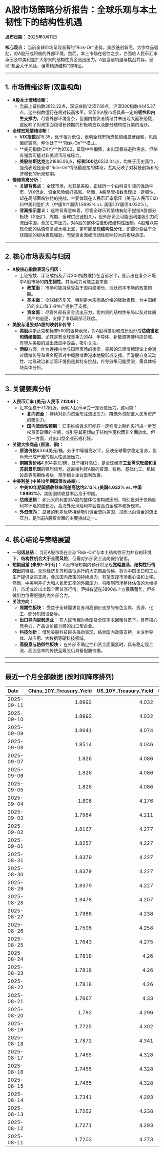 # A股市场策略分析报告：全球乐观与本土韧性下的结构性机遇

**发布日期：** 2025年9月11日

**核心观点：** 当前全球市场呈现显著的“Risk-On”态势，美股迭创新高，大宗商品强劲，对A股形成积极的外部环境。然而，本土市场在韧性之余，亦面临人民币汇率承压及中美利差扩大带来的结构性资金流出压力。A股当前机遇与挑战并存，呈现“机会大于风险，但需精选结构”的特征。

---

## 1. 市场情绪诊断 (双重视角)

*   **A股本土情绪诊断：**
    *   当前上证指数3812.22点，深证成指12557.68点，沪深300指数4445.37点，这些指数运行在相对较高水平，显示出A股市场具备一定的**韧性和内生支撑力**。尽管外部环境复杂，但国内投资者情绪并未出现大面积恐慌，或反映了对政策面稳增长预期的积极响应以及部分结构性行情的活跃。
*   **全球宏观情绪诊断：**
    *   **VIX指数**报15.35，处于相对低位，表明全球市场恐慌情绪显著缓和，风险偏好较高，整体处于**“Risk-On”**模式。
    *   **美元指数(DXY)**为97.82，呈现中性偏强，未出现极端避险需求，但略有强势可能对非美货币形成压力。
    *   **美股纳斯达克**达21886.06点，**标普500**达6532.04点，均处于历史高位，强劲表现是全球“Risk-On”情绪最直接的体现，尤其反映了对科技创新和经济增长的乐观预期。
*   **情绪背离分析：**
    *   **关键背离点：** 全球市场，尤其是美股，正经历一个由科技引领的强劲牛市，VIX低企，资金风险偏好高涨。然而，A股尽管指数表现出一定韧性，却在局部面临独特的挑战，主要体现在人民币汇率承压（美元/人民币7.12）和中美利差扩大（中国10Y国债1.8992% vs. 美国10Y国债4.032%）。
    *   **背离指示意义：** 这种背离意味着，尽管全球乐观情绪有助于提振A股部分板块（如出口、周期、全球供应链相关），但外部资金可能因利差吸引力而流出中国，叠加汇率压力，对A股的整体估值形成结构性压制。A股难以实现全面的估值修复或大幅上涨，更可能呈现**结构性分化**，即部分受益于全球周期的板块表现强劲，而受资金面或流动性影响较大的板块承压。

---

## 2. 核心市场表现与归因

*   **A股核心指数表现与归因：**
    *   上证指数、深证成指及沪深300指数维持在当前水平，显示出在复杂环境中A股市场的**内生韧性**。其驱动力可能主要来自：
        *   **政策面：** 市场可能持续受益于国内稳增长、活跃资本市场的政策预期。
        *   **基本面：** 全球经济复苏，特别是大宗商品价格的强劲表现，为中国经济的出口和工业生产提供了支撑。
        *   **资金面：** 尽管外部有资金流出压力，但内资的结构性布局以及对优质资产的追逐，支撑了市场局部活跃度。
*   **美股与港股对A股的映射和传导：**
    *   **美股**纳斯达克和标普500的强势表现，对A股科技股和成长股形成**估值锚定和情绪提振**。尤其是有全球竞争力的AI、半导体、新能源等硬科技领域，有望从美股的溢出效应中受益，吸引关注。
    *   **港股**方面，作为连接内地与国际市场的桥梁，美股的乐观情绪理论上会通过情绪传导和资金配置对中概股或香港本地股形成支撑。但港股自身流动性、地缘政治和监管环境仍是其特有挑战，传导效果可能受限，需具体板块具体分析。

---

## 3. 关键要素分析

*   **人民币汇率 (美元/人民币 7.1209)：**
    *   汇率企稳于7.12附近，表明人民币承受一定贬值压力。这可能：
        *   **北向资金：** 持续对北向资金形成流出压力，降低外资配置人民币资产的吸引力。
        *   **国内流动性预期：** 汇率维稳诉求可能在一定程度上制约央行进一步宽松货币政策的空间，或引导其更倾向于结构性宽松而非全面放水。但另一方面，对出口型企业形成利好。
*   **关键大宗商品 (原油、铜)：**
    *   **原油价格**63.64美元/桶，处于中等偏高水平，反映全球需求稳定复苏，但尚未形成严重的输入性通胀压力。
    *   **铜期货价格**4.604美元/磅，处于相对高位，是全球经济**工业需求旺盛和复苏前景乐观**的强烈信号。这直接利好A股的资源、有色、基础化工、机械设备等周期性板块，预示相关企业盈利改善。
*   **中美利差 (中美10年期国债收益率)：**
    *   **中美10年期国债收益率利差高达约2.13% (美国4.032% vs. 中国1.8992%)**，美国国债收益率远高于中国。
    *   **估值逻辑：** 如此大的利差对A股的整体估值构成压制，特别是对于依赖低利率环境的成长股。高海外无风险利率会提高资金成本和折现率。
    *   **外资流向：** 显著的利差优势持续吸引资金流向美国，加剧北向资金的流出压力，是当前A股资金面的主要挑战之一。

---

## 4. 核心结论与策略展望

*   **一句话总结：** 当前A股市场在全球“Risk-On”与本土结构性压力并存的环境下，**结构性机会大于全面风险**，但需对外部资金流向保持警惕。
*   **短期展望 (未来1-3个月)：** A股市场短期内预计将呈现**宽幅震荡，结构性行情突出**的特征。全球经济复苏和高位运行的大宗商品价格，将为中国出口和工业生产提供坚实支撑，叠加国内政策的持续发力，有望支撑市场重心温和上移。然而，中美利差扩大和人民币汇率的外部压力，将限制市场整体估值的大幅提升，市场或难以出现全面普涨行情。沪指有望在3800点上方震荡蓄势，但突破阻力位需更强的内外部合力。
*   **关注方向：**
    *   **周期性板块：** 受益于全球需求复苏和高铜价支撑的有色金属、资源、化工、部分机械设备等。
    *   **出口导向型制造业：** 在人民币相对承压及全球需求回暖背景下，具有核心竞争力、产品议价能力强的出口型企业。
    *   **科技创新：** 借势美股科技巨头强劲表现，结合国内政策支持，关注半导体、AI应用、大数据等硬科技领域。
    *   **高股息与防御性板块：** 在外部不确定性和资金面偏紧时，具有稳定现金流、高股息率的传统蓝筹股仍具备配置价值。

---

---

## 最近一个月全部数据 (按时间降序排列)

| Date       |   China_10Y_Treasury_Yield |   US_10Y_Treasury_Yield |   Shanghai_Composite_Index |   CSI_300_Index |   Shenzhen_Component_Index |   GOLD_spot_price |   OIL_price |   ALUMINUM_future |   BTC_price |   USD_CNY_exchange_rate |   Commodity_Index_ETF |   US_Dollar_Index |   ETH_price |   LEAN_HOGS_future |   COPPER_future |   High_Yield_Bond_ETF |   LIVE_CATTLE_future |   GOLD_near_month_future |   NATURAL_GAS_future |   PLATINUM_future |   SILVER_future |   Long_Term_Treasury_ETF |   CORN_future |   SOYBEANS_future |   WHEAT_future |   SP500_close |   NASDAQ_close |   VIX_close |   GOLD_basis_spot_vs_near |
|:-----------|---------------------------:|------------------------:|---------------------------:|----------------:|---------------------------:|------------------:|------------:|------------------:|------------:|------------------------:|----------------------:|------------------:|------------:|-------------------:|----------------:|----------------------:|---------------------:|-------------------------:|---------------------:|------------------:|----------------:|-------------------------:|--------------:|------------------:|---------------:|--------------:|---------------:|------------:|--------------------------:|
| 2025-09-11 |                     1.8992 |                   4.032 |                    3812.22 |         4445.37 |                    12557.7 |            3672.5 |       63.64 |           2557.75 |      113950 |                  7.1209 |                 22.39 |            97.824 |     4378.04 |             96.7   |          4.604  |               80.84   |              231.275 |                   3672.7 |                3.017 |            1394.8 |          41.595 |                  89.74   |        418.25 |           1026.5  |         516.25 |       6532.04 |        21886.1 |       15.35 |                 -0.199951 |
| 2025-09-10 |                     1.8992 |                   4.032 |                    3812.22 |         4445.37 |                    12557.7 |            3672.5 |       63.64 |           2557.75 |      111531 |                  7.1209 |                 22.39 |            97.824 |     4309.04 |             96.7   |          4.604  |               80.84   |              231.275 |                   3672.7 |                3.017 |            1394.8 |          41.595 |                  89.74   |        418.25 |           1026.5  |         516.25 |       6532.04 |        21886.1 |       15.35 |                 -0.199951 |
| 2025-09-09 |                     1.8641 |                   4.074 |                    3807.29 |         4436.26 |                    12510.6 |            3643.3 |       62.63 |           2516    |      111531 |                  7.1293 |                 22.24 |            97.79  |     4309.04 |             96.125 |          4.501  |               80.78   |              230.175 |                   3653.3 |                3.117 |            1367.3 |          40.878 |                  89.23   |        401.25 |           1011.5  |         500.75 |       6512.61 |        21879.5 |       15.04 |                -10        |
| 2025-09-08 |                     1.8514 |                   4.046 |                    3826.84 |         4467.57 |                    12666.8 |            3638.1 |       62.26 |           2511    |      112071 |                  7.1325 |                 22.18 |            97.45  |     4308.07 |             95.15  |          4.4905 |               80.87   |              235.8   |                   3648.5 |                3.09  |            1380.8 |          41.426 |                  89.74   |        403    |           1013.5  |         505.5  |       6495.15 |        21798.7 |       15.11 |                -10.3999   |
| 2025-09-07 |                     1.826  |                   4.086 |                    3812.51 |         4460.33 |                    12590.6 |            3613.2 |       61.87 |           2495.25 |      111168 |                  7.1414 |                 22.03 |            97.77  |     4305.35 |             96.025 |          4.4825 |               80.87   |              235.975 |                   3624   |                3.048 |            1381.7 |          41.074 |                  88.56   |        399    |           1006.5  |         501    |       6481.5  |        21700.4 |       15.18 |                -10.8      |
| 2025-09-06 |                     1.826  |                   4.086 |                    3812.51 |         4460.33 |                    12590.6 |            3613.2 |       61.87 |           2495.25 |      110225 |                  7.1414 |                 22.03 |            97.77  |     4274.24 |             96.025 |          4.4825 |               80.87   |              235.975 |                   3624   |                3.048 |            1381.7 |          41.074 |                  88.56   |        399    |           1006.5  |         501    |       6481.5  |        21700.4 |       15.18 |                -10.8      |
| 2025-09-05 |                     1.826  |                   4.086 |                    3812.51 |         4460.33 |                    12590.6 |            3613.2 |       61.87 |           2495.25 |      110651 |                  7.1414 |                 22.03 |            97.77  |     4306.99 |             96.025 |          4.4825 |               80.87   |              235.975 |                   3624   |                3.048 |            1381.7 |          41.074 |                  88.56   |        399    |           1006.5  |         501    |       6481.5  |        21700.4 |       15.18 |                -10.8      |
| 2025-09-04 |                     1.806  |                   4.176 |                    3765.88 |         4365.21 |                    12118.7 |            3565.8 |       63.48 |           2488.75 |      110724 |                  7.1414 |                 22.21 |            98.35  |     4298.74 |             95.025 |          4.488  |               80.83   |              236.95  |                   3577.3 |                3.074 |            1371.2 |          40.911 |                  87.23   |        399.75 |           1012    |         502.25 |       6502.08 |        21707.7 |       15.3  |                -11.5      |
| 2025-09-03 |                     1.7984 |                   4.211 |                    3813.56 |         4459.83 |                    12472   |            3593.2 |       63.97 |           2505.5  |      111723 |                  7.139  |                 22.37 |            98.14  |     4450.39 |             93.825 |          4.5585 |               80.61   |              238.325 |                   3606.1 |                3.064 |            1448.6 |          41.542 |                  86.57   |        397.75 |           1016    |         504    |       6448.26 |        21497.7 |       16.35 |                -12.9001   |
| 2025-09-02 |                     1.8167 |                   4.277 |                    3858.13 |         4490.45 |                    12553.8 |            3549.4 |       65.59 |           2514.5  |      111201 |                  7.1304 |                 22.57 |            98.4   |     4325.37 |             95.55  |          4.5695 |               80.39   |              239.525 |                   3562.9 |                3.009 |            1405.8 |          41.071 |                  85.63   |        403    |           1025.75 |         513    |       6415.54 |        21279.6 |       17.17 |                -13.5      |
| 2025-09-01 |                     1.8257 |                   4.227 |                    3875.53 |         4523.71 |                    12829   |            3473.7 |       64.01 |           2514.75 |      109251 |                  7.1304 |                 22.21 |            97.77  |     4314.47 |             95.025 |          4.5185 |               80.477  |              241.9   |                   3487.2 |                2.997 |            1365.7 |          40.2   |                  86.272  |        398    |           1036.75 |         518    |       6460.26 |        21455.6 |       15.36 |                -13.5      |
| 2025-08-31 |                     1.8379 |                   4.227 |                    3857.93 |         4496.76 |                    12696.2 |            3473.7 |       64.01 |           2514.75 |      108237 |                  7.153  |                 22.21 |            97.77  |     4390.02 |             95.025 |          4.5185 |               80.477  |              241.9   |                   3487.2 |                2.997 |            1365.7 |          40.2   |                  86.272  |        398    |           1036.75 |         518    |       6460.26 |        21455.6 |       15.36 |                -13.5      |
| 2025-08-30 |                     1.8379 |                   4.227 |                    3857.93 |         4496.76 |                    12696.2 |            3473.7 |       64.01 |           2514.75 |      108808 |                  7.153  |                 22.21 |            97.77  |     4374.15 |             95.025 |          4.5185 |               80.477  |              241.9   |                   3487.2 |                2.997 |            1365.7 |          40.2   |                  86.272  |        398    |           1036.75 |         518    |       6460.26 |        21455.6 |       15.36 |                -13.5      |
| 2025-08-29 |                     1.8379 |                   4.227 |                    3857.93 |         4496.76 |                    12696.2 |            3473.7 |       64.01 |           2514.75 |      108411 |                  7.153  |                 22.21 |            97.77  |     4360.15 |             95.025 |          4.5185 |               80.477  |              241.9   |                   3487.2 |                2.997 |            1365.7 |          40.2   |                  86.272  |        398    |           1036.75 |         518    |       6460.26 |        21455.6 |       15.36 |                -13.5      |
| 2025-08-28 |                     1.8478 |                   4.207 |                    3843.6  |         4463.78 |                    12571.4 |            3431.8 |       64.6  |           2516.25 |      112545 |                  7.153  |                 22.18 |            97.81  |     4507.18 |             94.275 |          4.4635 |               80.6263 |              237     |                   3445.8 |                2.944 |            1356.4 |          39.19  |                  86.8897 |        385.5  |           1028.25 |         510.25 |       6501.86 |        21705.2 |       14.43 |                -14        |
| 2025-08-27 |                     1.7988 |                   4.238 |                    3800.35 |         4386.13 |                    12295.1 |            3404.6 |       64.15 |           2506    |      111222 |                  7.152  |                 22.04 |            98.23  |     4503.39 |             93.9   |          4.4145 |               80.5865 |              243.25  |                   3404.6 |                2.867 |            1341.4 |          38.689 |                  86.3218 |        382.5  |           1027.25 |         502.25 |       6481.4  |        21590.1 |       14.85 |                  0        |
| 2025-08-26 |                     1.7598 |                   4.258 |                    3868.38 |         4452.59 |                    12473.2 |            3388.6 |       63.25 |           2541.25 |      111803 |                  7.151  |                 22.02 |            98.23  |     4600.43 |             93.425 |          4.4505 |               80.487  |              242.5   |                   3388.6 |                2.717 |            1342.4 |          38.582 |                  86.4214 |        387.5  |           1028.75 |         509.5  |       6465.94 |        21544.3 |       14.62 |                  0        |
| 2025-08-25 |                     1.7643 |                   4.275 |                    3883.56 |         4469.22 |                    12441.1 |            3373.8 |       64.8  |           2527    |      110124 |                  7.1675 |                 22.19 |            98.43  |     4372.99 |             91.4   |          4.4665 |               80.3078 |              240.225 |                   3373.8 |                2.696 |            1331.6 |          38.677 |                  86.4712 |        389.25 |           1025.5  |         506.75 |       6439.32 |        21449.3 |       14.79 |                  0        |
| 2025-08-24 |                     1.7818 |                   4.26  |                    3825.76 |         4378    |                    12166.1 |            3374.4 |       63.66 |           2505.25 |      113458 |                  7.1799 |                 22.08 |            97.72  |     4779.65 |             91.2   |          4.4475 |               80.467  |              239.95  |                   3374.4 |                2.698 |            1355.4 |          39.003 |                  86.7203 |        388.25 |           1036.5  |         504.75 |       6466.91 |        21496.5 |       14.22 |                  0        |
| 2025-08-23 |                     1.7818 |                   4.26  |                    3825.76 |         4378    |                    12166.1 |            3374.4 |       63.66 |           2505.25 |      115374 |                  7.1799 |                 22.08 |            97.72  |     4776.09 |             91.2   |          4.4475 |               80.467  |              239.95  |                   3374.4 |                2.698 |            1355.4 |          39.003 |                  86.7203 |        388.25 |           1036.5  |         504.75 |       6466.91 |        21496.5 |       14.22 |                  0        |
| 2025-08-22 |                     1.7818 |                   4.26  |                    3825.76 |         4378    |                    12166.1 |            3374.4 |       63.66 |           2505.25 |      116874 |                  7.1799 |                 22.08 |            97.72  |     4831.35 |             91.2   |          4.4475 |               80.467  |              239.95  |                   3374.4 |                2.698 |            1355.4 |          39.003 |                  86.7203 |        388.25 |           1036.5  |         504.75 |       6466.91 |        21496.5 |       14.22 |                  0        |
| 2025-08-21 |                     1.7667 |                   4.33  |                    3771.1  |         4288.07 |                    11919.8 |            3336.9 |       63.52 |           2484.5  |      112419 |                  7.1757 |                 21.99 |            98.62  |     4223.21 |             89.925 |          4.4315 |               79.8201 |              238.65  |                   3336.9 |                2.826 |            1351.2 |          38.027 |                  86.0827 |        387.25 |           1034.5  |         507    |       6370.17 |        21100.3 |       16.6  |                  0        |
| 2025-08-20 |                     1.782  |                   4.296 |                    3766.21 |         4271.4  |                    11926.7 |            3343.4 |       63.21 |           2459.75 |      114275 |                  7.1819 |                 21.86 |            98.22  |     4334.5  |             89.95  |          4.426  |               79.9694 |              238.525 |                   3343.4 |                2.752 |            1334   |          37.705 |                  86.5111 |        380    |           1015    |         505.5  |       6395.78 |        21172.9 |       15.69 |                  0        |
| 2025-08-19 |                     1.7725 |                   4.302 |                    3727.29 |         4223.37 |                    11821.6 |            3313.4 |       62.35 |           2428    |      112831 |                  7.1846 |                 21.62 |            98.27  |     4073.46 |             90.15  |          4.409  |               79.9993 |              236.325 |                   3313.4 |                2.766 |            1302.3 |          37.261 |                  86.3218 |        379.5  |           1013    |         498.5  |       6411.37 |        21314.9 |       15.57 |                  0        |
| 2025-08-18 |                     1.7872 |                   4.341 |                    3728.03 |         4239.41 |                    11835.6 |            3331.7 |       63.42 |           2458.5  |      116252 |                  7.1817 |                 21.79 |            98.17  |     4312.5  |             90.125 |          4.457  |               80.0192 |              236.725 |                   3331.7 |                2.89  |            1326.4 |          37.951 |                  85.8237 |        383    |           1020.75 |         502.75 |       6449.15 |        21629.8 |       14.99 |                  0        |
| 2025-08-17 |                     1.7465 |                   4.328 |                    3696.77 |         4202.35 |                    11634.7 |            3336   |       62.8  |           2480.75 |      117453 |                  7.1795 |                 21.77 |            97.85  |     4473.27 |             90.1   |          4.478  |               80.0789 |              236.25  |                   3336   |                2.916 |            1334.3 |          37.894 |                  86.0728 |        383.75 |           1022.25 |         506.5  |       6449.8  |        21623   |       15.09 |                  0        |
| 2025-08-16 |                     1.7465 |                   4.328 |                    3696.77 |         4202.35 |                    11634.7 |            3336   |       62.8  |           2480.75 |      117491 |                  7.1795 |                 21.77 |            97.85  |     4426.18 |             90.1   |          4.478  |               80.0789 |              236.25  |                   3336   |                2.916 |            1334.3 |          37.894 |                  86.0728 |        383.75 |           1022.25 |         506.5  |       6449.8  |        21623   |       15.09 |                  0        |
| 2025-08-15 |                     1.7465 |                   4.328 |                    3696.77 |         4202.35 |                    11634.7 |            3336   |       62.8  |           2480.75 |      117398 |                  7.1795 |                 21.77 |            97.85  |     4439.99 |             90.1   |          4.478  |               80.0789 |              236.25  |                   3336   |                2.916 |            1334.3 |          37.894 |                  86.0728 |        383.75 |           1022.25 |         506.5  |       6449.8  |        21623   |       15.09 |                  0        |
| 2025-08-14 |                     1.7341 |                   4.293 |                    3666.44 |         4173.31 |                    11451.4 |            3335.2 |       63.96 |           2501.5  |      118360 |                  7.1743 |                 21.84 |            98.25  |     4548.17 |            109.65  |          4.4645 |               80.0192 |              233.35  |                   3335.2 |                2.841 |            1350.3 |          37.982 |                  86.6904 |        375    |           1008.5  |         503.5  |       6468.54 |        21710.7 |       14.83 |                  0        |
| 2025-08-13 |                     1.7262 |                   4.238 |                    3683.47 |         4176.58 |                    11551.4 |            3358.7 |       62.65 |           2510.5  |      123344 |                  7.1785 |                 21.75 |            97.84  |     4756.28 |            109.625 |          4.482  |               80.2282 |              235.55  |                   3358.7 |                2.828 |            1331.5 |          38.499 |                  87.3379 |        374    |           1023.5  |         507.25 |       6466.58 |        21713.1 |       14.49 |                  0        |
| 2025-08-12 |                     1.7271 |                   4.293 |                    3665.92 |         4143.83 |                    11351.6 |            3348.9 |       63.17 |           2507.75 |      120173 |                  7.1877 |                 21.78 |            98.1   |     4590.92 |            109.55  |          4.5085 |               80.0192 |              235.825 |                   3348.9 |                2.808 |            1341.9 |          37.899 |                  86.6207 |        371.5  |           1011.75 |         505    |       6445.76 |        21681.9 |       14.73 |                  0        |
| 2025-08-11 |                     1.7203 |                   4.273 |                    3647.55 |         4122.51 |                    11291.4 |            3353.1 |       63.96 |           2469.5  |      118731 |                  7.181  |                 21.87 |            98.52  |     4226.97 |            109.675 |          4.4235 |               79.84   |              233.075 |                   3353.1 |                2.954 |            1329.9 |          37.662 |                  87.059  |        385    |            989.5  |         515    |       6373.45 |        21385.4 |       16.25 |                  0        |